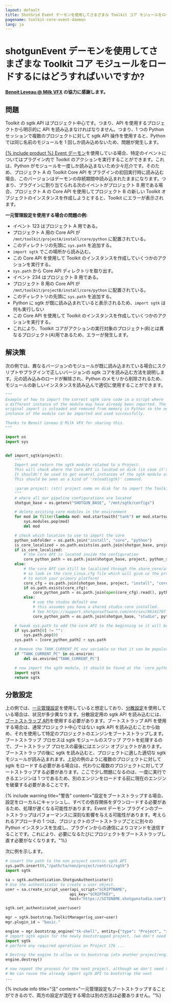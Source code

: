 ```yaml
---
layout: default
title: ShotGrid Event デーモンを使用してさまざまな Toolkit コア モジュールをロードするにはどうすればいいですか?
pagename: toolkit-core-event-daemon
lang: ja
---
```


# shotgunEvent デーモンを使用してさまざまな Toolkit コア モジュールをロードするにはどうすればいいですか?

**[Benoit Leveau @ Milk VFX](https://github.com/benoit-leveau) の協力に感謝します。**

## 問題

Toolkit の sgtk API はプロジェクト中心です。つまり、API を使用するプロジェクトから明示的に API を読み込まなければなりません。つまり、1 つの Python セッションで複数のプロジェクトに対して sgtk API 操作を使用すると、Python では同じ名前のモジュールを 1 回しか読み込めないため、問題が発生します。

[{% include product %} Event デーモン](https://github.com/shotgunsoftware/shotgunEvents)を使用している場合、特定のイベントについてはプラグイン内で Toolkit のアクションを実行することができます。これは、Python がモジュールを一度しか読み込まないため少々厄介です。そのため、プロジェクト A の Toolkit Core API をプラグインの初回実行時に読み込む場合、このバージョンはデーモンの存続期間中読み込まれたままになります。つまり、プラグインに割り当てられる次のイベントがプロジェクト B 用である場合、プロジェクト A の Core API を使用してプロジェクト B の新しい Toolkit オブジェクトのインスタンスを作成しようとすると、Toolkit にエラーが表示されます。

**一元管理設定を使用する場合の問題の例:**

- イベント 123 はプロジェクト A 用である。
- プロジェクト A 用の Core API が `/mnt/toolkit/projectA/install/core/python` に配置されている。
- このディレクトリの先頭に `sys.path` を追加する。
- `import sgtk` でこの場所から読み込む。
- この Core API を使用して Toolkit のインスタンスを作成していくつかのアクションを実行する。
- `sys.path` から Core API ディレクトリを取り出す。
- イベント 234 はプロジェクト B 用である。
- プロジェクト B 用の Core API が `/mnt/toolkit/projectB/install/core/python` に配置されている。
- このディレクトリの先頭に `sys.path` を追加する。
- Python に sgtk が既に読み込まれていると表示されるため、`import sgtk` は何も実行しない
- この Core API を使用して Toolkit のインスタンスを作成していくつかのアクションを実行する。
- これにより、Toolkit コアがアクションの実行対象のプロジェクト(B)とは異なるプロジェクト(A)用であるため、エラーが発生します。

## 解決策

次の例では、異なるバージョンのモジュールが既に読み込まれている場合にスクリプトやプラグインで正しいバージョンの sgtk コアを読み込む方法を説明します。元の読み込みのロードが解除され、Python のメモリから削除されるため、モジュールの新しいインスタンスを読み込んで適切に使用することができます。

```python
"""
Example of how to import the correct sgtk core code in a script where
a different instance of the module may have already been imported. The
original import is unloaded and removed from memory in Python so the new
instance of the module can be imported and used successfully.

Thanks to Benoit Leveau @ Milk VFX for sharing this.
"""

import os
import sys


def import_sgtk(project):
    """
    Import and return the sgtk module related to a Project.
    This will check where the Core API is located on disk (in case it's localized or shared).
    It shouldn't be used to get several instances of the sgtk module at different places.
    This should be seen as a kind of 'reload(sgtk)' command.

    :param project: (str) project name on disk for to import the Toolkit Core API for.
    """
    # where all our pipeline configurations are located
    shotgun_base = os.getenv("SHOTGUN_BASE", "/mnt/sgtk/configs")

    # delete existing core modules in the environment
    for mod in filter(lambda mod: mod.startswith("tank") or mod.startswith("sgtk"), sys.modules):
        sys.modules.pop(mod)
        del mod

    # check which location to use to import the core
    python_subfolder = os.path.join("install", "core", "python")
    is_core_localized = os.path.exists(os.path.join(shotgun_base, project, "install", "core", "_core_upgrader.py"))
    if is_core_localized:
        # the core API is located inside the configuration
        core_python_path = os.path.join(shotgun_base, project, python_subfolder)
    else:
        # the core API can still be localized through the share_core/attach_to_core commands
        # so look in the core_Linux.cfg file which will give us the proper location (modify this
        # to match your primary platform)
        core_cfg = os.path.join(shotgun_base, project, "install", "core", "core_Linux.cfg")
        if os.path.exists(core_cfg):
            core_python_path = os.path.join(open(core_cfg).read(), python_subfolder)
        else:
            # use the studio default one
            # this assumes you have a shared studio core installed.
            # See https://support.shotgunsoftware.com/entries/96141707
            core_python_path = os.path.join(shotgun_base, "studio", python_subfolder)

    # tweak sys.path to add the core API to the beginning so it will be picked up
    if sys.path[0] != "":
        sys.path.pop(0)
    sys.path = [core_python_path] + sys.path

    # Remove the TANK_CURRENT_PC env variable so that it can be populated by the new import
    if "TANK_CURRENT_PC" in os.environ:
        del os.environ["TANK_CURRENT_PC"]

    # now import the sgtk module, it should be found at the 'core_python_path' location above
    import sgtk
    return sgtk
```

## 分散設定

上の例では、[一元管理設定](https://developer.shotgridsoftware.com/tk-core/initializing.html#centralized-configurations)を使用していると想定しており、[分散設定](https://developer.shotgridsoftware.com/tk-core/initializing.html#distributed-configurations)を使用している場合は、状況が多少異なります。分散設定用の sgtk API を読み込むには、[ブートストラップ API](https://developer.shotgridsoftware.com/tk-core/initializing.html#bootstrap-api)を使用する必要があります。ブートストラップ API を使用する場合は、通常プロジェクト中心ではない sgtk API を読み込むことから始め、それを使用して特定のプロジェクトのエンジンをブートストラップします。ブートストラップ プロセスは sgtk モジュールのスワップ アウトを処理するので、ブートストラップ プロセスの最後にはエンジン オブジェクトがあります。ブートストラップの後に sgtk を読み込むと、プロジェクトに適した適切な sgtk モジュールが読み込まれます。上記の例のように複数のプロジェクトに対して sgtk をロードする必要がある場合は、代わりに複数のプロジェクトに対してブートストラップする必要があります。ここで少し問題になるのは、一度に実行できるエンジンは 1 つであるため、別のエンジンをロードする前に現在のエンジンを破棄する必要があることです。

{% include warning title="警告" content="設定をブートストラップする場合、設定をローカルにキャッシュし、すべての依存関係をダウンロードする必要があるため、処理が遅くなる可能性があります。Event デーモン プラグインのブートストラップはパフォーマンスに深刻な影響を与える可能性があります。考えられるアプローチの 1 つは、プロジェクトのブートストラップごとに別々の Python インスタンスを生成し、プラグインからの通信によりコマンドを送信することです。これにより、必要になるたびにプロジェクトをブートストラップし直す必要がなくなります。"%}


次に例を示します。

```python
# insert the path to the non project centric sgtk API
sys.path.insert(0,"/path/to/non/project/centric/sgtk")
import sgtk

sa = sgtk.authentication.ShotgunAuthenticator()
# Use the authenticator to create a user object.
user = sa.create_script_user(api_script="SCRIPTNAME",
                            api_key="SCRIPTKEY",
                            host="https://SITENAME.shotgunstudio.com")

sgtk.set_authenticated_user(user)

mgr = sgtk.bootstrap.ToolkitManager(sg_user=user)
mgr.plugin_id = "basic."

engine = mgr.bootstrap_engine("tk-shell", entity={"type": "Project", "id": 176})
# import sgtk again for the newly bootstrapped project, (we don't need to handle setting sys paths)
import sgtk
# perform any required operations on Project 176 ...

# Destroy the engine to allow us to bootstrap into another project/engine.
engine.destroy()

# now repeat the process for the next project, although we don't need to do the initial non-project centric sgtk import this time.
# We can reuse the already import sgtk API to bootstrap the next
...
```

{% include info title="注" content="一元管理設定もブートストラップすることができるので、両方の設定が混在する場合は別の方法は必要ありません。"%}